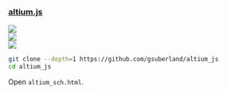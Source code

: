 ### [altium.js](https://github.com/gsuberland/altium_js)

![](https://img.shields.io/github/license/gsuberland/altium_js)<br />
[![](https://img.shields.io/github/last-commit/scillidan/altium_js/main?label=last%20commit%20(fork))](https://github.com/scillidan/altium_js)<br />
![](https://img.shields.io/badge/Vercel-black?style=flat&logo=Vercel&logoColor=white)

```sh
git clone --depth=1 https://github.com/gsuberland/altium_js
cd altium_js
```

Open `altium_sch.html`.